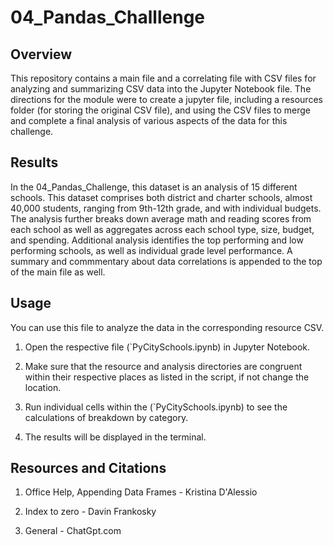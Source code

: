 # 04_Pandas_Challlenge
## Overview

This repository contains a main file and a correlating file with CSV files for analyzing and summarizing CSV data into the Jupyter Notebook file. The directions for the module were to create a jupyter file, including a resources folder (for storing the original CSV file), and using the CSV files to merge and complete a final analysis of various aspects of the data for this challenge.

## Results

In the 04_Pandas_Challenge, this dataset is an analysis of 15 different schools. This dataset comprises both district and charter schools, almost 40,000 students, ranging from 9th-12th grade, and with individual budgets. The analysis further breaks down average math and reading scores from each school as well as aggregates across each school type, size, budget, and spending. Additional analysis identifies the top performing and low performing schools, as well as individual grade level performance. A summary and commmentary about data correlations is appended to the top of the main file as well. 

## Usage

You can use this file to analyze the data in the corresponding resource CSV.

1. Open the respective file (`PyCitySchools.ipynb) in Jupyter Notebook.

2. Make sure that the resource and analysis directories are congruent within their respective places as listed in the script, if not change the location.

3. Run individual cells within the (`PyCitySchools.ipynb) to see the calculations of breakdown by category.

4. The results will be displayed in the terminal.

## Resources and Citations

1. Office Help, Appending Data Frames - Kristina D'Alessio

2. Index to zero - Davin Frankosky
   
3. General - ChatGpt.com

 
